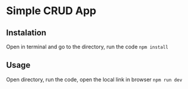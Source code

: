 # Simple CRUD App

## Instalation

Open in terminal and go to the directory, run the code
`npm install`

## Usage

Open directory, run the code, open the local link in browser
`npm run dev`
